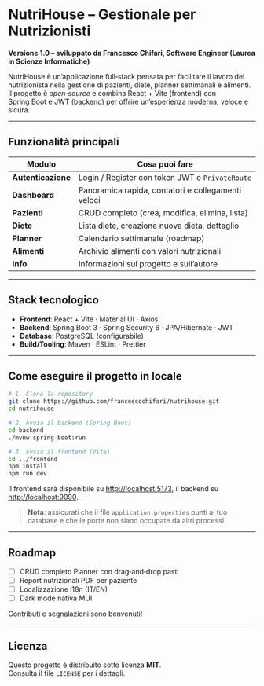 
# NutriHouse – Gestionale per Nutrizionisti

**Versione 1.0 – sviluppato da Francesco Chifari, Software Engineer (Laurea in Scienze Informatiche)**

NutriHouse è un’applicazione full‑stack pensata per facilitare il lavoro del nutrizionista nella gestione di pazienti, diete, planner settimanali e alimenti.  
Il progetto è _open‑source_ e combina React + Vite (frontend) con Spring Boot e JWT (backend) per offrire un’esperienza moderna, veloce e sicura.

---

## Funzionalità principali

| Modulo        | Cosa puoi fare                                    |
| ------------- | ------------------------------------------------- |
| **Autenticazione** | Login / Register con token JWT e `PrivateRoute` |
| **Dashboard** | Panoramica rapida, contatori e collegamenti veloci |
| **Pazienti**  | CRUD completo (crea, modifica, elimina, lista)    |
| **Diete**     | Lista diete, creazione nuova dieta, dettaglio      |
| **Planner**   | Calendario settimanale (roadmap)                   |
| **Alimenti**  | Archivio alimenti con valori nutrizionali          |
| **Info**      | Informazioni sul progetto e sull’autore            |

---

## Stack tecnologico

- **Frontend**: React + Vite · Material UI · Axios  
- **Backend**: Spring Boot 3 · Spring Security 6 · JPA/Hibernate · JWT  
- **Database**: PostgreSQL (configurabile)  
- **Build/Tooling**: Maven · ESLint · Prettier

---

## Come eseguire il progetto in locale

```bash
# 1. Clona la repository
git clone https://github.com/francescochifari/nutrihouse.git
cd nutrihouse

# 2. Avvia il backend (Spring Boot)
cd backend
./mvnw spring-boot:run

# 3. Avvia il frontend (Vite)
cd ../frontend
npm install
npm run dev
```

Il frontend sarà disponibile su <http://localhost:5173>, il backend su <http://localhost:9090>.

> **Nota**: assicurati che il file `application.properties` punti al tuo database e che le porte non siano occupate da altri processi.

---

## Roadmap

- [ ] CRUD completo Planner con drag‑and‑drop pasti  
- [ ] Report nutrizionali PDF per paziente  
- [ ] Localizzazione i18n (IT/EN)  
- [ ] Dark mode nativa MUI  

Contributi e segnalazioni sono benvenuti!

---

## Licenza

Questo progetto è distribuito sotto licenza **MIT**.  
Consulta il file `LICENSE` per i dettagli.
